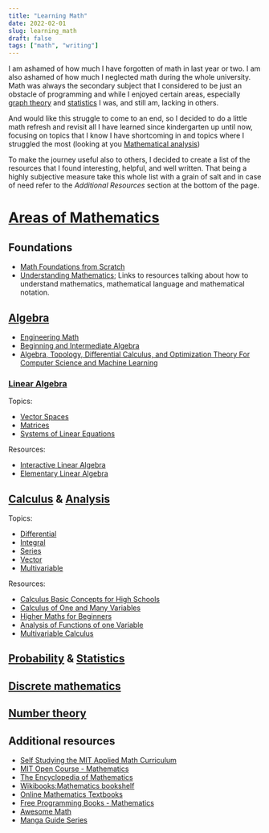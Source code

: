 ```yaml
---
title: "Learning Math"
date: 2022-02-01
slug: learning_math
draft: false
tags: ["math", "writing"]
---
```


I am ashamed of how much I have forgotten of math in last year or two.
I am also ashamed of how much I neglected math during the whole university.
Math was always the secondary subject that I considered to be just an obstacle
of programming and while I enjoyed certain areas, especially [graph theory](https://en.wikipedia.org/wiki/Graph_theory)
and [statistics](https://en.wikipedia.org/wiki/Statistics) I was, and still am, lacking in others.

And would like this struggle to come to an end, so I decided to do a little math refresh and revisit
all I have learned since kindergarten up until now, focusing on topics that I know I have shortcoming in
and topics where I struggled the most (looking at you [Mathematical analysis](https://en.wikipedia.org/wiki/Mathematical_analysis))

To make the journey useful also to others, I decided to create a list of the resources that I found
interesting, helpful, and well written. That being a highly subjective measure take this whole list with
a grain of salt and in case of need refer to the _Additional Resources_ section at the bottom of the page.

# [Areas of Mathematics](https://en.wikipedia.org/wiki/Areas_of_mathematics)

## Foundations

- [Math Foundations from Scratch](https://learnaifromscratch.github.io/math.html)
- [Understanding Mathematics](https://github.com/nbro/understanding-math);
  Links to resources talking about how to understand mathematics, mathematical language and mathematical notation.

## [Algebra](https://en.wikipedia.org/wiki/Algebra)

- [Engineering Math](https://kennethbooks.s3.us-east-2.amazonaws.com/books/EngineeringMath/EngineeringMath.pdf)
- [Beginning and Intermediate Algebra](http://www.wallace.ccfaculty.org/book/Beginning_and_Intermediate_Algebra.pdf)
- [Algebra, Topology, Differential Calculus, and Optimization Theory For Computer Science and Machine Learning](https://www.cis.upenn.edu/~jean/math-deep.pdf)

### [Linear Algebra](https://en.wikipedia.org/wiki/Linear_algebra)

Topics:

- [Vector Spaces](https://en.wikipedia.org/wiki/Vector_space)
- [Matrices](https://en.wikipedia.org/wiki/Matrix_(mathematics))
- [Systems of Linear Equations](https://en.wikipedia.org/wiki/System_of_linear_equations)

Resources:

- [Interactive Linear Algebra](https://textbooks.math.gatech.edu/ila/index.html)
- [Elementary Linear Algebra](https://kennethbooks.s3.us-east-2.amazonaws.com/books/ElementaryLinearAlgebra/ElementaryLinearAlgebra.pdf)

## [Calculus](https://en.wikipedia.org/wiki/Calculus) & [Analysis](https://en.wikipedia.org/wiki/Mathematical_analysis#:~:text=Analysis%20is%20the%20branch%20of,and%20complex%20numbers%20and%20functions.)

Topics:

- [Differential](https://en.wikipedia.org/wiki/Differential_calculus)
- [Integral](https://en.wikipedia.org/wiki/Integral)
- [Series](https://en.wikipedia.org/wiki/Series_(mathematics))
- [Vector](https://en.wikipedia.org/wiki/Vector_calculus)
- [Multivariable](https://en.wikipedia.org/wiki/Multivariable_calculus)

Resources:

- [Calculus Basic Concepts for High Schools](https://archive.org/details/TarasovCalculus)
- [Calculus of One and Many Variables](https://kennethbooks.s3.us-east-2.amazonaws.com/books/CalculusOneAndManyVariables/CalculusOneAndManyVariables.pdf)
- [Higher Maths for Beginners](https://archive.org/details/ZeldovichYaglomHigherMathematics)
- [Analysis of Functions of one Variable](https://kennethbooks.s3.us-east-2.amazonaws.com/books/AdvancedCalculusSV/AdvancedCalculusSV.pdf)
- [Multivariable Calculus](https://people.math.gatech.edu/~cain/notes/calculus.html)

## [Probability](https://en.wikipedia.org/wiki/Probability) & [Statistics](https://en.wikipedia.org/wiki/Statistics)

## [Discrete mathematics](https://en.wikipedia.org/wiki/Discrete_mathematics)

## [Number theory](https://en.wikipedia.org/wiki/Number_theory)

## Additional resources

- [Self Studying the MIT Applied Math Curriculum](https://www.smallstepcap.com/self-studying-the-mit-applied-math-curriculum/)
- [MIT Open Course - Mathematics](https://ocw.mit.edu/courses/mathematics/)
- [The Encyclopedia of Mathematics](https://encyclopediaofmath.org/wiki/Main_Page)
- [Wikibooks:Mathematics bookshelf](https://en.wikibooks.org/wiki/Wikibooks:Mathematics_bookshelf)
- [Online Mathematics Textbooks](https://people.math.gatech.edu/~cain/textbooks/onlinebooks.html)
- [Free Programming Books - Mathematics](https://github.com/EbookFoundation/free-programming-books/blob/main/books/free-programming-books-subjects.md#mathematics)
- [Awesome Math](https://github.com/rossant/awesome-math)
- [Manga Guide Series](https://www.ohmsha.co.jp/english/manga.htm)

